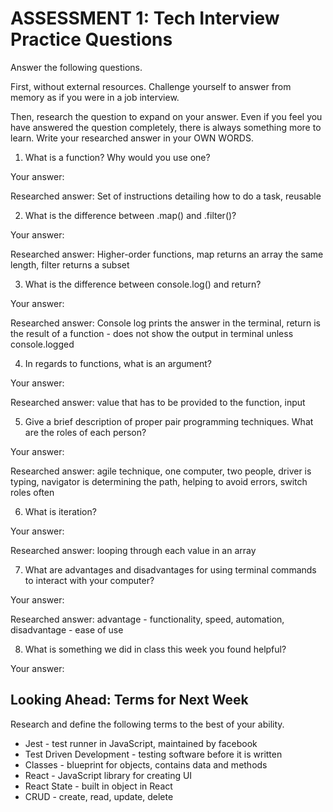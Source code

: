 # ASSESSMENT 1: Tech Interview Practice Questions
Answer the following questions.

First, without external resources. Challenge yourself to answer from memory as if you were in a job interview.

Then, research the question to expand on your answer. Even if you feel you have answered the question completely, there is always something more to learn. Write your researched answer in your OWN WORDS.

1. What is a function? Why would you use one?

  Your answer:

  Researched answer: Set of instructions detailing how to do a task, reusable


2. What is the difference between .map() and .filter()?

  Your answer:

  Researched answer: Higher-order functions, map returns an array the same length, filter returns a subset



3. What is the difference between console.log() and return?

  Your answer:

  Researched answer: Console log prints the answer in the terminal, return is the result of a function - does not show the output in terminal unless console.logged



4. In regards to functions, what is an argument?

  Your answer:

  Researched answer: value that has to be provided to the function, input



5. Give a brief description of proper pair programming techniques. What are the roles of each person?

  Your answer:

  Researched answer: agile technique, one computer, two people, driver is typing, navigator is determining the path, helping to avoid errors, switch roles often



6. What is iteration?

  Your answer:

  Researched answer: looping through each value in an array



7. What are advantages and disadvantages for using terminal commands to interact with your computer?

  Your answer:

  Researched answer: advantage - functionality, speed, automation, disadvantage - ease of use



8. What is something we did in class this week you found helpful?  

  Your answer:



## Looking Ahead: Terms for Next Week

Research and define the following terms to the best of your ability.

- Jest - test runner in JavaScript, maintained by facebook
- Test Driven Development - testing software before it is written
- Classes - blueprint for objects, contains data and methods
- React - JavaScript library for creating UI
- React State - built in object in React
- CRUD - create, read, update, delete
